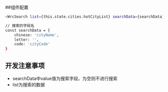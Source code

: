 ##组件配置
```bash
<WrcSearch list={this.state.cities.hotCityList} searchData={searchData} />

// 搜索的字段名
const searchData = {
    chinese: 'cityName',
    letter: '',
    code: 'cityCode'
}
```

## 开发注意事项
* searchData中value值为搜索字段，为空则不进行搜索
* list为搜索的数据
